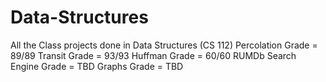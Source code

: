 # Data-Structures
All the Class projects done in Data Structures (CS 112)
Percolation Grade = 89/89
Transit Grade = 93/93
Huffman Grade = 60/60
RUMDb Search Engine Grade = TBD
Graphs Grade = TBD
